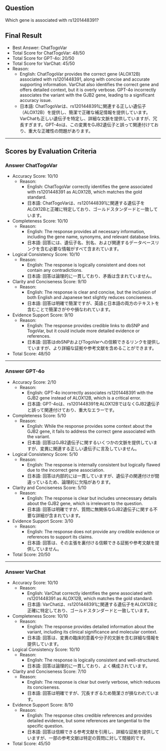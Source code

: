 ## Question

Which gene is associated with rs1201448391?

## Final Result

- Best Answer: ChatTogoVar
- Total Score for ChatTogoVar: 48/50
- Total Score for GPT-4o: 20/50
- Total Score for VarChat: 45/50
- Reason:
  - English: ChatTogoVar provides the correct gene (ALOX12B) associated with rs1201448391, along with concise and accurate supporting information. VarChat also identifies the correct gene and offers detailed context, but it is overly verbose. GPT-4o incorrectly associates the variant with the GJB2 gene, leading to a significant accuracy issue.
  - 日本語: ChatTogoVarは、rs1201448391に関連する正しい遺伝子（ALOX12B）を提供し、簡潔で正確な補足情報を提供しています。VarChatも正しい遺伝子を特定し、詳細な文脈を提供していますが、冗長すぎます。GPT-4oは、この変異をGJB2遺伝子と誤って関連付けており、重大な正確性の問題があります。

---

## Scores by Evaluation Criteria

### Answer ChatTogoVar
- Accuracy Score: 10/10
  - Reason: 
    - English: ChatTogoVar correctly identifies the gene associated with rs1201448391 as ALOX12B, which matches the gold standard.
    - 日本語: ChatTogoVarは、rs1201448391に関連する遺伝子をALOX12Bと正確に特定しており、ゴールドスタンダードと一致しています。
- Completeness Score: 10/10
  - Reason: 
    - English: The response provides all necessary information, including the gene name, synonyms, and relevant database links.
    - 日本語: 回答には、遺伝子名、別名、および関連するデータベースリンクを含む必要な情報がすべて含まれています。
- Logical Consistency Score: 10/10
  - Reason: 
    - English: The response is logically consistent and does not contain any contradictions.
    - 日本語: 回答は論理的に一貫しており、矛盾は含まれていません。
- Clarity and Conciseness Score: 9/10
  - Reason: 
    - English: The response is clear and concise, but the inclusion of both English and Japanese text slightly reduces conciseness.
    - 日本語: 回答は明確で簡潔ですが、英語と日本語の両方のテキストを含むことで簡潔さがやや損なわれています。
- Evidence Support Score: 9/10
  - Reason: 
    - English: The response provides credible links to dbSNP and TogoVar, but it could include more detailed evidence or references.
    - 日本語: 回答はdbSNPおよびTogoVarへの信頼できるリンクを提供していますが、より詳細な証拠や参考文献を含めることができます。
- Total Score: 48/50

---

### Answer GPT-4o
- Accuracy Score: 2/10
  - Reason: 
    - English: GPT-4o incorrectly associates rs1201448391 with the GJB2 gene instead of ALOX12B, which is a critical error.
    - 日本語: GPT-4oは、rs1201448391をALOX12BではなくGJB2遺伝子と誤って関連付けており、重大なエラーです。
- Completeness Score: 5/10
  - Reason: 
    - English: While the response provides some context about the GJB2 gene, it fails to address the correct gene associated with the variant.
    - 日本語: 回答はGJB2遺伝子に関するいくつかの文脈を提供していますが、変異に関連する正しい遺伝子に言及していません。
- Logical Consistency Score: 5/10
  - Reason: 
    - English: The response is internally consistent but logically flawed due to the incorrect gene association.
    - 日本語: 回答は内部的には一貫していますが、遺伝子の関連付けが間違っているため、論理的に欠陥があります。
- Clarity and Conciseness Score: 5/10
  - Reason: 
    - English: The response is clear but includes unnecessary details about the GJB2 gene, which is irrelevant to the question.
    - 日本語: 回答は明確ですが、質問に無関係なGJB2遺伝子に関する不要な詳細が含まれています。
- Evidence Support Score: 3/10
  - Reason: 
    - English: The response does not provide any credible evidence or references to support its claims.
    - 日本語: 回答は、その主張を裏付ける信頼できる証拠や参考文献を提供していません。
- Total Score: 20/50

---

### Answer VarChat
- Accuracy Score: 10/10
  - Reason: 
    - English: VarChat correctly identifies the gene associated with rs1201448391 as ALOX12B, which matches the gold standard.
    - 日本語: VarChatは、rs1201448391に関連する遺伝子をALOX12Bと正確に特定しており、ゴールドスタンダードと一致しています。
- Completeness Score: 10/10
  - Reason: 
    - English: The response provides detailed information about the variant, including its clinical significance and molecular context.
    - 日本語: 回答は、変異の臨床的意義や分子的文脈を含む詳細な情報を提供しています。
- Logical Consistency Score: 10/10
  - Reason: 
    - English: The response is logically consistent and well-structured.
    - 日本語: 回答は論理的に一貫しており、よく構成されています。
- Clarity and Conciseness Score: 7/10
  - Reason: 
    - English: The response is clear but overly verbose, which reduces its conciseness.
    - 日本語: 回答は明確ですが、冗長すぎるため簡潔さが損なわれています。
- Evidence Support Score: 8/10
  - Reason: 
    - English: The response cites credible references and provides detailed evidence, but some references are tangential to the specific question.
    - 日本語: 回答は信頼できる参考文献を引用し、詳細な証拠を提供していますが、一部の参考文献は特定の質問に対して間接的です。
- Total Score: 45/50